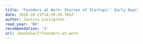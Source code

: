 ```yaml
---
title: 'Founders at Work: Stories of Startups'' Early Days'
date: 2018-10-21T14:39:29.785Z
author: Jessica Livingston
read_year: 'NO'
recommendation: '3'
url: /bookshelf/founders-at-work
---
```


